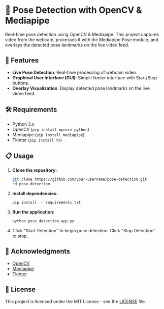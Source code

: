 # 💃 Pose Detection with OpenCV & Mediapipe

Real-time pose detection using OpenCV & Mediapipe. This project captures video from the webcam, processes it with the Mediapipe Pose module, and overlays the detected pose landmarks on the live video feed.

## 🚀 Features

- **Live Pose Detection**: Real-time processing of webcam video.
- **Graphical User Interface (GUI)**: Simple tkinter interface with Start/Stop buttons.
- **Overlay Visualization**: Display detected pose landmarks on the live video feed.

## 🛠️ Requirements

- Python 3.x
- OpenCV (`pip install opencv-python`)
- Mediapipe (`pip install mediapipe`)
- Tkinter (`pip install tk`)

## 📋 Usage

1. **Clone the repository:**

    ```bash
    git clone https://github.com/your-username/pose-detection.git
    cd pose-detection
    ```

2. **Install dependencies:**

    ```bash
    pip install -r requirements.txt
    ```

3. **Run the application:**

    ```bash
    python pose_detection_app.py
    ```

4. Click "Start Detection" to begin pose detection. Click "Stop Detection" to stop.

## 🙌 Acknowledgments

- [OpenCV](https://opencv.org/)
- [Mediapipe](https://mediapipe.dev/)
- [Tkinter](https://docs.python.org/3/library/tkinter.html)

## 📄 License

This project is licensed under the MIT License - see the [LICENSE](LICENSE) file.
